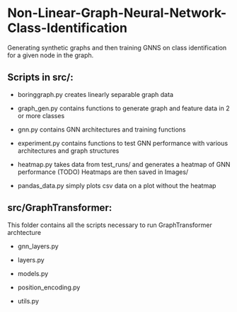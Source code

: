 # Non-Linear-Graph-Neural-Network-Class-Identification


Generating synthetic graphs and then training GNNS on class identification for a given node in the graph. 

## Scripts in src/:

- boringgraph.py creates linearly separable graph data

- graph_gen.py contains functions to generate graph and feature data in 2 or more classes

- gnn.py contains GNN architectures and training functions

- experiment.py contains functions to test GNN performance with various architectures and graph structures

- heatmap.py takes data from test_runs/ and generates a heatmap of GNN performance (TODO) Heatmaps are then saved in Images/

- pandas_data.py simply plots csv data on a plot without the heatmap

## src/GraphTransformer:

This folder contains all the scripts necessary to run GraphTransformer archtecture

- gnn_layers.py 

- layers.py

- models.py

- position_encoding.py

- utils.py




